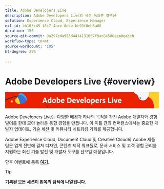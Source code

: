 ```yaml
---
title: Adobe Developers Live
description: Adobe Developers Live의 세션 녹화본 컬렉션
solution: Experience Cloud, Experience Manager
exl-id: bb103c45-18c7-4ace-8ebe-bb99f8eb6a88
duration: 156
source-git-commit: 9a297cda953d4414131657f9ac84580aea0eabeb
workflow-type: tm+mt
source-wordcount: '105'
ht-degree: 29%

---
```


# Adobe Developers Live {#overview}

<img alt="Adobe Developers Live" src="assets/adl.png" />

Adobe Developers Live는 다양한 배경과 하나의 목적을 가진 Adobe 개발자와 경험 빌더를 한데 모아 놀라운 통합 경험을 만듭니다. 이 이틀 간의 컨퍼런스에서는 중요한 개발자 업데이트, 기술 세션 및 커뮤니티 네트워킹 기회를 제공합니다.

Adobe Experience Cloud, Document Cloud 및 Creative Cloud의 Adobe 제품 팀은 업계 전반에 걸쳐 디자인, 콘텐츠 제작 워크플로, 문서 서비스 및 고객 경험 관리를 지원하는 최신 기술 발전 및 개발자 도구를 선보일 예정입니다.

향후 이벤트에 등록 **[여기](https://developerevents.adobe.com/)**.

>[!TIP]
>
>**기록된 모든 세션이 왼쪽의 탐색에 나열됩니다**.

<!--

## October 2021

Adobe product teams across Adobe Experience Cloud, Document Cloud and Creative Cloud showcased the latest tech advances and developer tools powering design, content creation workflows, document services and customer experience management across industries.

Check out the all of the other [sessions](2021/october/overview.md) !

<table>
  <tr>
   <td>
      <a href="2021/october/headless.md">
      <img alt="Headless Sites" src="assets/mathias.png"/>
      </a>
      <div>
         <a href="2021/october/headless.md"><strong>Headless Sites</strong></a>         
         <br/><em>with Mathias Siegl, Principal Product Manager, AEM Sites</em>
      </div>
      <p>
        <br/>
         With GraphQL for Content Fragments available for AEM 6.5 and Adobe Experience Manager as a Cloud Service, let's explore how Adobe Experience Manager can be used as a headless CMS.
      </p>
     </td>   
     <td>
      <a href="2021/october/aep-integration.md">
      <img alt="Overview of Adobe Experience Platform integration" src="assets/eric.png"/>
      </a>
      <div>
         <a href="2021/october/aep-integration.md"><strong>Overview of Adobe Experience Platform integration</strong></a>
         <br/><em>with Eric Knee, Principal Enterprise Solution Architect</em>
      </div>
      <p>
        <br/>
         This session will give you an overall view of different ways that Adobe Experience Platform can integrate within your ecosystem and things to consider when planning the integration work.
      </p>
   </td>
   </td>
     <td>
      <a href="2021/october/pdf-services-api.md">
      <img alt="Generating documents and capturing e-signatures in your apps using Adobe Sign API" src="assets/ben.png"/>
      </a>
      <div>
         <a href="2021/october/pdf-services-api.md"><strong>Generating documents and capturing e-signatures in your apps using Adobe Sign API</strong></a>
         <br/><em>with Ben Vanderberg, Principal Developer Evangelist</em>
      </div>
      <p>
        <br/>
         Adobe Document Generation API is a powerful document creation service driven by Microsoft Word templates merged with your data. When combined with Adobe Sign API, developers have an easy way to generate dynamic documents ready to be processed through the Sign workflow.
      </p>
   </td> 
  </tr>
</table>

## February 2021

This two-day conference featured important Adobe Experience Manager developer updates, such as Headless and GraphQL, Adobe Experience Manager as a Cloud Service, technical sessions and community networking opportunities.

Check out the all of the other [sessions](2021/february/overview.md).

<table>
  <tr>
   <td>
      <a href="2021/february/headless-graphql-content-fragments.md">
      <img alt="Headless - GraphQL with Content Fragments" src="assets/jabran.png"/>
      </a>
      <div>
         <a href="2021/february/headless-graphql-content-fragments.md"><strong>Headless - GraphQL with Content Fragments</strong></a>         
         <br/><em>with Jabran Asghar, Sr. Software Engineer</em>
      </div>
      <p>
        <br/>
         Learn about the new headless capabilities with the most recent Content Fragment enhancements. This session will focus on the GraphQL API for AEM Cloud Service.
      </p>
     </td>   
     <td>
      <a href="2021/february/rapid-frontend-devlopment.md">
      <img alt="Frontend Dev - Your future workflow to rapidly build & deploy the frontend of your site." src="assets/gabriel.png"/>
      </a>
      <div>
         <a href="2021/february/rapid-frontend-devlopment.md"><strong>Frontend Dev - Your future workflow to rapidly build & deploy the frontend of your site.</strong></a>
         <br/><em>with Gabriel Walt, Sr. Product Manager</em>
      </div>
      <p>
        <br/>
         Use Site Templates to create new sites in few clicks, and bring back the fun of frontend development with the rapid deployment of frontend assets like CSS&JS.
      </p>
   </td>
   </td>
     <td>
      <a href="2021/february/get-ready-aem-cloud.md">
      <img alt="Get ready for the Cloud Service - Migration best practices" src="assets/andreea.png"/>
      </a>
      <div>
         <a href="2021/february/get-ready-aem-cloud.md"><strong>Get ready for the Cloud Service - Migration best practices</strong></a>
         <br/><em>with Andreea Moise, Sr. Software Engineer</em>
      </div>
      <p>
        <br/>
         Adapting your code base to make it cloud-friendly and bulletproof against future upgrades handled under the hood is key to maximize AEM Cloud Service benefits.
      </p>
   </td>
  </tr>
</table>

-->
